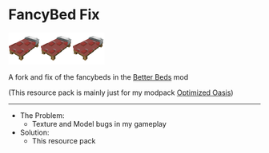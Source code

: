 # FancyBed Fix
![icon](https://github.com/SteamWo1f/BetterBeds-FancyBed_Fix/blob/main/icon.png?raw=true)![icon](https://github.com/SteamWo1f/BetterBeds-FancyBed_Fix/blob/main/icon.png?raw=true)![icon](https://github.com/SteamWo1f/BetterBeds-FancyBed_Fix/blob/main/icon.png?raw=true)

A fork and fix of the fancybeds in the [Better Beds](https://github.com/TeamMidnightDust/BetterBeds) mod

(This resource pack is mainly just for my modpack [Optimized Oasis](https://steamwo1f.github.io/OOS/))

---

- The Problem:
  - Texture and Model bugs in my gameplay
- Solution:
  - This resource pack 
